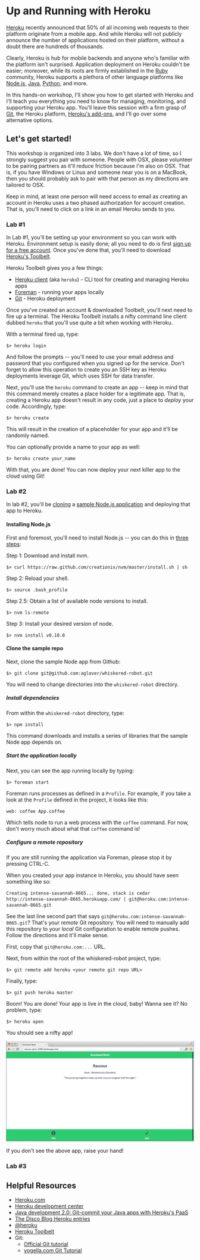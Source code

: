 # Up and Running with Heroku


[Heroku](http://www.heroku.com/) recently announced that 50% of all incoming web requests to their platform originate from a mobile app. And while Heroku will not publicly announce the number of applications hosted on their platform, without a doubt there are hundreds of thousands. 

Clearly, Heroku is hub for mobile backends and anyone who's familiar with the platform isn't surprised. Application deployment on Heroku couldn't be easier; moreover, while its roots are firmly established in the [Ruby](http://www.ruby-lang.org/en/) community, Heroku supports a plethora of other language platforms like [Node.js](http://nodejs.org/), [Java](http://www.java.com/en/), [Python](http://www.python.org/), and more. 

In this hands-on workshop, I'll show you how to get started with Heroku and I'll teach you everything you need to know for managing, monitoring, and supporting your Heroku app. You'll leave this session with a firm grasp of [Git](http://git-scm.com/), the Heroku platform, [Heroku's add-ons](https://addons.heroku.com/), and I'll go over some alternative options. 


## Let's get started! 

This workshop is organized into 3 labs. We don't have a lot of time, so I strongly suggest you pair with someone. People with OSX, please volunteer to be pairing partners as it'll reduce friction because I'm also on OSX. That is, if you have Windows or Linux and someone near you is on a MacBook, then you should probably ask to pair with that person as my directions are tailored to OSX. 

Keep in mind, at least one person will need access to email as creating an account in Heroku uses a two phased authorization for account creation. That is, you'll need to click on a link in an email Heroku sends to you.

### Lab #1

In Lab #1, you'll be setting up your environment so you can work with Heroku. Environment setup is easily done; all you need to do is first [sign up for a free account](https://id.heroku.com/signup). Once you've done that, you'll need to download [Heroku's Toolbelt](https://toolbelt.heroku.com/).  

Heroku Toolbelt gives you a few things:

 * [Heroku client](https://github.com/heroku/heroku) (aka `heroku`) - CLI tool for creating and managing Heroku apps
 * [Foreman](https://github.com/ddollar/foreman) - running your apps locally
 * [Git](http://git-scm.com/) - Heroku deployment

Once you've created an account & downloaded Toolbelt, you'll next need to fire up a terminal. The Heroku Toolbelt installs a nifty command line client dubbed `heroku` that you'll use quite a bit when working with Heroku. 

With a terminal fired up, type:

```
$> heroku login
```

And follow the prompts -- you'll need to use your email address and password that you configured when you signed up for the service. Don't forget to allow this operation to create you an SSH key as Heroku deployments leverage Git, which uses SSH for data transfer.

Next, you'll use the `heroku` command to create an app -- keep in mind that this command merely creates a place holder for a legitimate app. That is, creating a Heroku app doesn't result in any code, just a place to _deploy_ your code. Accordingly, type:

```
$> heroku create
```

This will result in the creation of a placeholder for your app and it'll be randomly named. 

You can optionally provide a name to your app as well:

```
$> heroku create your_name
```

With that, you are done! You can now deploy your next killer app to the cloud using Git! 

### Lab #2

In lab #2, you'll be [cloning](https://www.kernel.org/pub/software/scm/git/docs/git-clone.html) a [sample Node.js application](https://github.com/aglover/whiskered-robot) and deploying that app to Heroku.


#### Installing Node.js

First and foremost, you'll need to install Node.js -- you can do this in [three steps](http://thediscoblog.com/blog/2013/03/12/node-in-3-commands/):

Step 1: Download and install nvm.

```
$> curl https://raw.github.com/creationix/nvm/master/install.sh | sh
```

Step 2: Reload your shell.

```
$> source .bash_profile
```

Step 2.5: Obtain a list of available node versions to install.

```
$> nvm ls-remote
```

Step 3: Install your desired version of node.

```
$> nvm install v0.10.0
```

#### Clone the sample repo

Next, clone the sample Node app from Github:

```
$> git clone git@github.com:aglover/whiskered-robot.git
```

You will need to change directories into the `whiskered-robot` directory.

##### Install dependencies

From within the `whiskered-robot` directory, type:

```
$> npm install
```

This command downloads and installs a series of libraries that the sample Node app depends on. 

##### Start the application locally

Next, you can see the app running locally by typing:

```
$> foreman start
```

Foreman runs processes as defined in a `Profile`. For example, if you take a look at the `Profile` defined in the project, it looks like this:

```
web: coffee App.coffee
```

Which tells node to run a web process with the `coffee` command. For now, don't worry much about what that `coffee` command is! 

##### Configure a remote repository

If you are still running the application via Foreman, please stop it by pressing CTRL-C. 

When you created your app instance in Heroku, you should have seen something like so:

```
Creating intense-savannah-8665... done, stack is cedar
http://intense-savannah-8665.herokuapp.com/ | git@heroku.com:intense-savannah-8665.git
```

See the last line second part that says `git@heroku.com:intense-savannah-8665.git`? That's your _remote_ Git repository. You will need to manually add this repository to your _local_ Git configuration to enable remote pushes. Follow the directions and it'll make sense. 

First, copy that `git@heroku.com:...` URL. 

Next, from within the root of the whiskered-robot project, type:

```
$> git remote add heroku <your remote git repo URL>
```

Finally, type:

```
$> git push heroku master
```

Boom! You are done! Your app is live in the cloud, baby! Wanna see it? No problem, type:

```
$> heroku open
```

You should see a nifty app! 

![your app is live!](/docs/imgs/liveapp.png)

If you don't see the above app, raise your hand! 

### Lab #3



## Helpful Resources
  
  * [Heroku.com](http://www.heroku.com/)
  * [Heroku development center](https://devcenter.heroku.com/)
  * [Java development 2.0: Git-commit your Java apps with Heroku's PaaS](http://www.ibm.com/developerworks/library/j-javadev2-21/)
  * [The Disco Blog Heroku entries](http://thediscoblog.com/blog/categories/heroku/)
  * [@heroku](https://twitter.com/heroku)
  * [Heroku Toolbelt](https://toolbelt.heroku.com/)
  * Git:
    * [Official Git tutorial](http://git-scm.com/docs/gittutorial)
    * [vogella.com Git Tutorial](http://vogella.com/articles/Git/)
